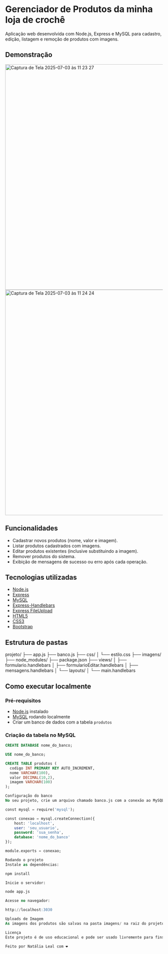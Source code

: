 # Gerenciador de Produtos da minha loja de crochê

Aplicação web desenvolvida com Node.js, Express e MySQL para cadastro, edição, listagem e remoção de produtos com imagens.

## Demonstração

<img width="720" alt="Captura de Tela 2025-07-03 às 11 23 27" src="https://github.com/user-attachments/assets/5828ef35-e1c0-4af4-aca9-5bec5fd7604a" />
<img width="720" alt="Captura de Tela 2025-07-03 às 11 24 24" src="https://github.com/user-attachments/assets/cdfeac91-f54c-4803-8080-46b7dce532c3" />


## Funcionalidades

- Cadastrar novos produtos (nome, valor e imagem).
- Listar produtos cadastrados com imagens.
- Editar produtos existentes (inclusive substituindo a imagem).
- Remover produtos do sistema.
- Exibição de mensagens de sucesso ou erro após cada operação.

## Tecnologias utilizadas

- [Node.js](https://nodejs.org/)
- [Express](https://expressjs.com/)
- [MySQL](https://www.mysql.com/)
- [Express-Handlebars](https://www.npmjs.com/package/express-handlebars)
- [Express FileUpload](https://www.npmjs.com/package/express-fileupload)
- [HTML5](https://developer.mozilla.org/pt-BR/docs/Web/HTML)
- [CSS3](https://developer.mozilla.org/pt-BR/docs/Web/CSS)
- [Bootstrap](https://getbootstrap.com/)


## Estrutura de pastas


projeto/
├── app.js
├── banco.js
├── css/
│ └── estilo.css
├── imagens/
├── node_modules/
├── package.json
├── views/
│ ├── formulario.handlebars
│ ├── formularioEditar.handlebars
│ ├── mensagens.handlebars
│ └── layouts/
│ └── main.handlebars



## Como executar localmente

### Pré-requisitos

- [Node.js](https://nodejs.org/) instalado
- [MySQL](https://www.mysql.com/) rodando localmente
- Criar um banco de dados com a tabela `produtos`

### Criação da tabela no MySQL

```sql
CREATE DATABASE nome_do_banco;

USE nome_do_banco;

CREATE TABLE produtos (
  codigo INT PRIMARY KEY AUTO_INCREMENT,
  nome VARCHAR(100),
  valor DECIMAL(10,2),
  imagem VARCHAR(100)
);

Configuração do banco
No seu projeto, crie um arquivo chamado banco.js com a conexão ao MySQL:

const mysql = require('mysql');

const conexao = mysql.createConnection({
    host: 'localhost',
    user: 'seu_usuario',
    password: 'sua_senha',
    database: 'nome_do_banco'
});

module.exports = conexao;

Rodando o projeto
Instale as dependências:

npm install

Inicie o servidor:

node app.js

Acesse no navegador:

http://localhost:3030

Uploads de Imagem
As imagens dos produtos são salvas na pasta imagens/ na raiz do projeto.

Licença
Este projeto é de uso educacional e pode ser usado livremente para fins de aprendizado.

Feito por Natália Leal com ❤️






